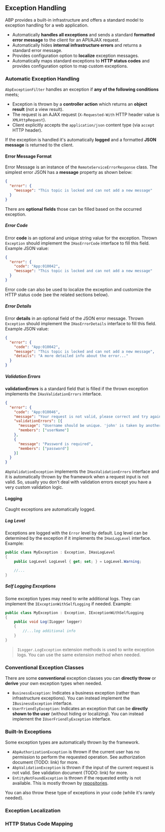 ## Exception Handling

ABP provides a built-in infrastructure and offers a standard model to exception handling for a web application.

* Automatically **handles all exceptions** and sends a standard **formatted error message** to the client for an API/AJAX request.
* Automatically hides **internal infrastructure errors** and returns a standard error message.
* Provides configuration option to **localize** exception messages.
* Automatically maps standard exceptions to **HTTP status codes** and provides configuration option to map custom exceptions.

### Automatic Exception Handling

`AbpExceptionFilter` handles an exception if **any of the following conditions** meets;

* Exception is thrown by a **controller action** which returns an **object result** (not a view result).
* The request is an AJAX request (`X-Requested-With` HTTP header value is `XMLHttpRequest`).
* Client explicitly accepts the `application/json` content type (via `accept` HTTP header).

If the exception is handled it's automatically **logged** and a formatted **JSON message** is returned to the client.

#### Error Message Format

Error Message is an instance of the `RemoteServiceErrorResponse` class. The simplest error JSON has a **message** property as shown below:

````json
{
  "error": {
    "message": "This topic is locked and can not add a new message"
  }
}
````

There are **optional fields** those can be filled based on the occurred exception.

##### Error Code

Error **code** is an optional and unique string value for the exception. Thrown `Exception` should implement the `IHasErrorCode` interface to fill this field. Example JSON value:

````json
{
  "error": {
    "code": "App:010042",
    "message": "This topic is locked and can not add a new message"
  }
}
````

Error code can also be used to localize the exception and customize the HTTP status code (see the related sections below).

##### Error Details

Error **details** in an optional field of the JSON error message. Thrown `Exception` should implement the `IHasErrorDetails` interface to fill this field. Example JSON value:

```json
{
  "error": {
    "code": "App:010042",
    "message": "This topic is locked and can not add a new message",
    "details": "A more detailed info about the error..."
  }
}
```

##### Validation Errors

**validationErrors** is a standard field that is filled if the thrown exception implements the `IHasValidationErrors` interface.

````json
{
  "error": {
    "code": "App:010046",
    "message": "Your request is not valid, please correct and try again!",
    "validationErrors": [{
      "message": "Username should be unique. 'john' is taken by another user!",
      "members": ["userName"]
    },
    {
      "message": "Password is required",
      "members": ["password"]
    }]
  }
}
````

`AbpValidationException` implements the `IHasValidationErrors` interface and it is automatically thrown by the framework when a request input is not valid. So, usually you don't deal with validation errors except you have a very custom validation logic.

#### Logging

Caught exceptions are automatically logged. 

##### Log Level

Exceptions are logged with the `Error` level by default. Log level can be determined by the exception if it implements the `IHasLogLevel` interface. Example:

````C#
public class MyException : Exception, IHasLogLevel
{
    public LogLevel LogLevel { get; set; } = LogLevel.Warning;

    //...
}
````

##### Self Logging Exceptions

Some exception types may need to write additional logs. They can implement the `IExceptionWithSelfLogging` if needed. Example:

````C#
public class MyException : Exception, IExceptionWithSelfLogging
{
    public void Log(ILogger logger)
    {
        //...log additional info
    }
}
````

> `ILogger.LogException` extension methods is used to write exception logs. You can use the same extension method when needed.

### Conventional Exception Classes

There are some **conventional** exception classes you can **directly throw** or **derive** your own exception types when needed.

* `BusinessException`: Indicates a business exception (rather than infrastructure exceptions). You can instead implement the `IBusinessException` interface.
* `UserFriendlyException`: Indicates an exception that can be **directly shown to the user** (without hiding or localizing). You can instead implement the `IUserFriendlyException` interface.

### Built-In Exceptions

Some exception types are automatically thrown by the framework.

* `AbpAuthorizationException` is thrown if the current user has no permission to perform the requested operation. See authorization document (TODO: link) for more.
* `AbpValidationException` is thrown if the input of the current request is not valid. See validation document (TODO: link) for more.
* `EntityNotFoundException` is thrown if the requested entity is not available. This is mostly thrown by [repositories](Repositories.md).

You can also throw these type of exceptions in your code (while it's rarely needed).

### Exception Localization

### HTTP Status Code Mapping